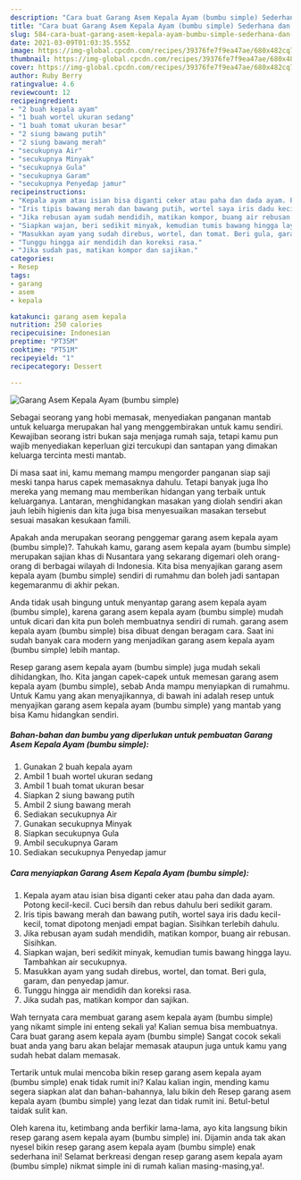```yaml
---
description: "Cara buat Garang Asem Kepala Ayam (bumbu simple) Sederhana dan Mudah Dibuat"
title: "Cara buat Garang Asem Kepala Ayam (bumbu simple) Sederhana dan Mudah Dibuat"
slug: 584-cara-buat-garang-asem-kepala-ayam-bumbu-simple-sederhana-dan-mudah-dibuat
date: 2021-03-09T01:03:35.555Z
image: https://img-global.cpcdn.com/recipes/39376fe7f9ea47ae/680x482cq70/garang-asem-kepala-ayam-bumbu-simple-foto-resep-utama.jpg
thumbnail: https://img-global.cpcdn.com/recipes/39376fe7f9ea47ae/680x482cq70/garang-asem-kepala-ayam-bumbu-simple-foto-resep-utama.jpg
cover: https://img-global.cpcdn.com/recipes/39376fe7f9ea47ae/680x482cq70/garang-asem-kepala-ayam-bumbu-simple-foto-resep-utama.jpg
author: Ruby Berry
ratingvalue: 4.6
reviewcount: 12
recipeingredient:
- "2 buah kepala ayam"
- "1 buah wortel ukuran sedang"
- "1 buah tomat ukuran besar"
- "2 siung bawang putih"
- "2 siung bawang merah"
- "secukupnya Air"
- "secukupnya Minyak"
- "secukupnya Gula"
- "secukupnya Garam"
- "secukupnya Penyedap jamur"
recipeinstructions:
- "Kepala ayam atau isian bisa diganti ceker atau paha dan dada ayam. Potong kecil-kecil. Cuci bersih dan rebus dahulu beri sedikit garam."
- "Iris tipis bawang merah dan bawang putih, wortel saya iris dadu kecil-kecil, tomat dipotong menjadi empat bagian. Sisihkan terlebih dahulu."
- "Jika rebusan ayam sudah mendidih, matikan kompor, buang air rebusan. Sisihkan."
- "Siapkan wajan, beri sedikit minyak, kemudian tumis bawang hingga layu. Tambahkan air secukupnya."
- "Masukkan ayam yang sudah direbus, wortel, dan tomat. Beri gula, garam, dan penyedap jamur."
- "Tunggu hingga air mendidih dan koreksi rasa."
- "Jika sudah pas, matikan kompor dan sajikan."
categories:
- Resep
tags:
- garang
- asem
- kepala

katakunci: garang asem kepala 
nutrition: 250 calories
recipecuisine: Indonesian
preptime: "PT35M"
cooktime: "PT51M"
recipeyield: "1"
recipecategory: Dessert

---
```



![Garang Asem Kepala Ayam (bumbu simple)](https://img-global.cpcdn.com/recipes/39376fe7f9ea47ae/680x482cq70/garang-asem-kepala-ayam-bumbu-simple-foto-resep-utama.jpg)

Sebagai seorang yang hobi memasak, menyediakan panganan mantab untuk keluarga merupakan hal yang menggembirakan untuk kamu sendiri. Kewajiban seorang istri bukan saja menjaga rumah saja, tetapi kamu pun wajib menyediakan keperluan gizi tercukupi dan santapan yang dimakan keluarga tercinta mesti mantab.

Di masa  saat ini, kamu memang mampu mengorder panganan siap saji meski tanpa harus capek memasaknya dahulu. Tetapi banyak juga lho mereka yang memang mau memberikan hidangan yang terbaik untuk keluarganya. Lantaran, menghidangkan masakan yang diolah sendiri akan jauh lebih higienis dan kita juga bisa menyesuaikan masakan tersebut sesuai masakan kesukaan famili. 



Apakah anda merupakan seorang penggemar garang asem kepala ayam (bumbu simple)?. Tahukah kamu, garang asem kepala ayam (bumbu simple) merupakan sajian khas di Nusantara yang sekarang digemari oleh orang-orang di berbagai wilayah di Indonesia. Kita bisa menyajikan garang asem kepala ayam (bumbu simple) sendiri di rumahmu dan boleh jadi santapan kegemaranmu di akhir pekan.

Anda tidak usah bingung untuk menyantap garang asem kepala ayam (bumbu simple), karena garang asem kepala ayam (bumbu simple) mudah untuk dicari dan kita pun boleh membuatnya sendiri di rumah. garang asem kepala ayam (bumbu simple) bisa dibuat dengan beragam cara. Saat ini sudah banyak cara modern yang menjadikan garang asem kepala ayam (bumbu simple) lebih mantap.

Resep garang asem kepala ayam (bumbu simple) juga mudah sekali dihidangkan, lho. Kita jangan capek-capek untuk memesan garang asem kepala ayam (bumbu simple), sebab Anda mampu menyiapkan di rumahmu. Untuk Kamu yang akan menyajikannya, di bawah ini adalah resep untuk menyajikan garang asem kepala ayam (bumbu simple) yang mantab yang bisa Kamu hidangkan sendiri.

<!--inarticleads1-->

##### Bahan-bahan dan bumbu yang diperlukan untuk pembuatan Garang Asem Kepala Ayam (bumbu simple):

1. Gunakan 2 buah kepala ayam
1. Ambil 1 buah wortel ukuran sedang
1. Ambil 1 buah tomat ukuran besar
1. Siapkan 2 siung bawang putih
1. Ambil 2 siung bawang merah
1. Sediakan secukupnya Air
1. Gunakan secukupnya Minyak
1. Siapkan secukupnya Gula
1. Ambil secukupnya Garam
1. Sediakan secukupnya Penyedap jamur




<!--inarticleads2-->

##### Cara menyiapkan Garang Asem Kepala Ayam (bumbu simple):

1. Kepala ayam atau isian bisa diganti ceker atau paha dan dada ayam. Potong kecil-kecil. Cuci bersih dan rebus dahulu beri sedikit garam.
1. Iris tipis bawang merah dan bawang putih, wortel saya iris dadu kecil-kecil, tomat dipotong menjadi empat bagian. Sisihkan terlebih dahulu.
1. Jika rebusan ayam sudah mendidih, matikan kompor, buang air rebusan. Sisihkan.
1. Siapkan wajan, beri sedikit minyak, kemudian tumis bawang hingga layu. Tambahkan air secukupnya.
1. Masukkan ayam yang sudah direbus, wortel, dan tomat. Beri gula, garam, dan penyedap jamur.
1. Tunggu hingga air mendidih dan koreksi rasa.
1. Jika sudah pas, matikan kompor dan sajikan.




Wah ternyata cara membuat garang asem kepala ayam (bumbu simple) yang nikamt simple ini enteng sekali ya! Kalian semua bisa membuatnya. Cara buat garang asem kepala ayam (bumbu simple) Sangat cocok sekali buat anda yang baru akan belajar memasak ataupun juga untuk kamu yang sudah hebat dalam memasak.

Tertarik untuk mulai mencoba bikin resep garang asem kepala ayam (bumbu simple) enak tidak rumit ini? Kalau kalian ingin, mending kamu segera siapkan alat dan bahan-bahannya, lalu bikin deh Resep garang asem kepala ayam (bumbu simple) yang lezat dan tidak rumit ini. Betul-betul taidak sulit kan. 

Oleh karena itu, ketimbang anda berfikir lama-lama, ayo kita langsung bikin resep garang asem kepala ayam (bumbu simple) ini. Dijamin anda tak akan nyesel bikin resep garang asem kepala ayam (bumbu simple) enak sederhana ini! Selamat berkreasi dengan resep garang asem kepala ayam (bumbu simple) nikmat simple ini di rumah kalian masing-masing,ya!.

